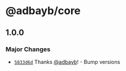 # @adbayb/core

## 1.0.0

### Major Changes

-   [`5833d6d`](https://github.com/adbayb/poc-monorepo/commit/5833d6dc55c418598f73e71be453ecadbc718afb) Thanks [@adbayb](https://github.com/adbayb)! - Bump versions

